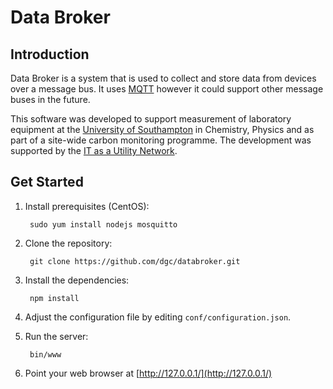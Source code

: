 # Data Broker

## Introduction

Data Broker is a system that is used to collect and store data from
devices over a message bus. It uses [MQTT](http://mqtt.org/) however it could
support other message buses in the future.

This software was developed to support measurement of laboratory equipment
at the [University of Southampton](http://www.southampton.ac.uk) in Chemistry,
Physics and as part of a site-wide carbon monitoring programme. The development
was supported by the [IT as a Utility Network](http://www.itutility.ac.uk/).

## Get Started

1. Install prerequisites (CentOS):

        sudo yum install nodejs mosquitto
        
1. Clone the repository:

        git clone https://github.com/dgc/databroker.git

1. Install the dependencies:

        npm install
        
1. Adjust the configuration file by editing `conf/configuration.json`.

1. Run the server:

        bin/www

1. Point your web browser at [http://127.0.0.1/](http://127.0.0.1/)